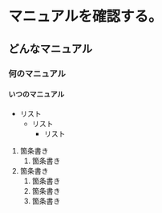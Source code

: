 # マニュアルを確認する。

## どんなマニュアル

### 何のマニュアル

#### いつのマニュアル


- リスト
	- リスト
		- リスト

1. 箇条書き
	1. 箇条書き
2. 箇条書き
	1. 箇条書き
	2. 箇条書き
	3. 箇条書き



